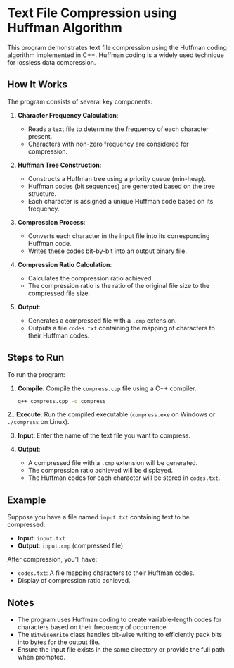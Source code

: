 # Text File Compression using Huffman Algorithm

This program demonstrates text file compression using the Huffman coding algorithm implemented in C++. Huffman coding is a widely used technique for lossless data compression.

## How It Works

The program consists of several key components:

1. **Character Frequency Calculation**: 
   - Reads a text file to determine the frequency of each character present.
   - Characters with non-zero frequency are considered for compression.

2. **Huffman Tree Construction**: 
   - Constructs a Huffman tree using a priority queue (min-heap).
   - Huffman codes (bit sequences) are generated based on the tree structure.
   - Each character is assigned a unique Huffman code based on its frequency.

3. **Compression Process**: 
   - Converts each character in the input file into its corresponding Huffman code.
   - Writes these codes bit-by-bit into an output binary file.

4. **Compression Ratio Calculation**: 
   - Calculates the compression ratio achieved.
   - The compression ratio is the ratio of the original file size to the compressed file size.

5. **Output**: 
   - Generates a compressed file with a `.cmp` extension.
   - Outputs a file `codes.txt` containing the mapping of characters to their Huffman codes.

## Steps to Run

To run the program:

1. **Compile**: Compile the `compress.cpp` file using a C++ compiler.
   ```bash
   g++ compress.cpp -o compress

2.. **Execute**: Run the compiled executable (`compress.exe` on Windows or `./compress` on Linux).

3. **Input**: Enter the name of the text file you want to compress.

4. **Output**:
   - A compressed file with a `.cmp` extension will be generated.
   - The compression ratio achieved will be displayed.
   - The Huffman codes for each character will be stored in `codes.txt`.

## Example

Suppose you have a file named `input.txt` containing text to be compressed:

- **Input**: `input.txt`
- **Output**: `input.cmp` (compressed file)

After compression, you'll have:

- `codes.txt`: A file mapping characters to their Huffman codes.
- Display of compression ratio achieved.

## Notes

- The program uses Huffman coding to create variable-length codes for characters based on their frequency of occurrence.
- The `BitwiseWrite` class handles bit-wise writing to efficiently pack bits into bytes for the output file.
- Ensure the input file exists in the same directory or provide the full path when prompted.
